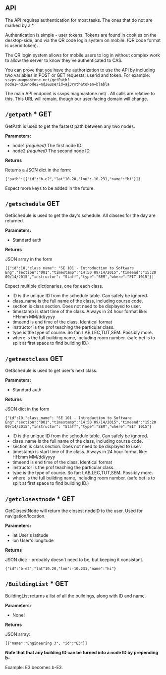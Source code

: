 API
---

The API requires authentication for most tasks. The ones that do not are marked by a *. 

Authentication is simple - user tokens. Tokens are found in cookies on the desktop-side, and via the QR code login system on mobile. (QR code format is userid:token).

The QR login system allows for mobile users to log in without complex work to allow the server to know they've authenticated to CAS.

You can prove that you have the authorization to use the API by including two variables in POST or GET requests: userid and token. For example: `ssvps.magmastone.net/getPath?node1=nd1&node2=nd2&userid=aj3roth&token=blabla`


The main API endpoint is ssvps.magmastone.net/ . All calls are relative to this. This URL will remain, though our user-facing domain will change.


`/getpath` * GET
---

GetPath is used to get the fastest path between any two nodes.

**Parameters:**

- node1  *(required)* The first node ID.
- node2 *(required)* The second node ID.

**Returns** 

Returns a JSON dict in the form:

`{"path":[{"id":"b-e2","lat"10.20,"lon":-10.231,"name":"hi"}]}`

Expect more keys to be added in the future.


`/getschedule` GET
---

GetSchedule is used to get the day's schedule. All classes for the day are returned.

**Parameters:**
- Standard auth

**Returns**

JSON array in the form

`[{"id":10,"class_name": "SE 101 - Introduction to Software Eng","section":"001","timestamp":"14:50 09/14/2015","timeend":"15:20 09/14/2015","instructor": "Staff","type":"SEM","where":"EIT 1015"}]`

Expect multiple dictionaries, one for each class.

- ID is the unique ID from the schedule table. Can safely be ignored.
- class_name is the full name of the class, including course code.
- section is class section. Does not need to be displayed to user.
- timestamp is start time of the class. Always in 24 hour format like: HH:mm MM/dd/yyyy
- timeend is end time of the class. Identical format
- instructor is the prof teaching the particular class.
- type is the type of course. So far: LAB,LEC,TUT,SEM. Possibly more.
- where is the full building name, including room number. (safe bet is to split at first space to find building ID.)

`/getnextclass` GET
---

GetSchedule is used to get user's next class.

**Parameters:**
- Standard auth

**Returns**

JSON dict in the form

`{"id":10,"class_name": "SE 101 - Introduction to Software Eng","section":"001","timestamp":"14:50 09/14/2015","timeend":"15:20 09/14/2015","instructor": "Staff","type":"SEM","where":"EIT 1015"}`


- ID is the unique ID from the schedule table. Can safely be ignored.
- class_name is the full name of the class, including course code.
- section is class section. Does not need to be displayed to user.
- timestamp is start time of the class. Always in 24 hour format like: HH:mm MM/dd/yyyy
- timeend is end time of the class. Identical format
- instructor is the prof teaching the particular class.
- type is the type of course. So far: LAB,LEC,TUT,SEM. Possibly more.
- where is the full building name, including room number. (safe bet is to split at first space to find building ID.)


`/getclosestnode` * GET
---

GetClosestNode will return the closest nodeID to the user. Used for navigation/location.


**Parameters:**
- lat User's latitude
- lon User's longitude

**Returns**

JSON dict: - probably doesn't need to be, but keeping it consistant.

`{"id":"b-e2","lat"10.20,"lon":-10.231,"name":"hi"}`


`/BuildingList` * GET
---
BuildingList returns a list of all the buildings, along with ID and name.

**Parameters:**
- None!

**Returns**

JSON array:

`[{"name":"Engineering 3", "id":"E3"}]`

**Note that that any building ID can be turned into a node ID by prepending b-**

Example: E3 becomes b-E3.

